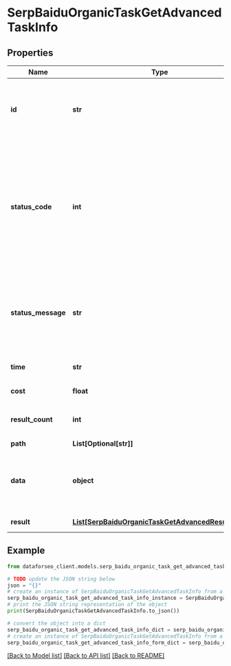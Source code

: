 # SerpBaiduOrganicTaskGetAdvancedTaskInfo


## Properties

Name | Type | Description | Notes
------------ | ------------- | ------------- | -------------
**id** | **str** | task identifier unique task identifier in our system in the UUID format | [optional] 
**status_code** | **int** | status code of the task generated by DataForSEO, can be within the following range: 10000-60000 you can find the full list of the response codes here | [optional] 
**status_message** | **str** | informational message of the task you can find the full list of general informational messages here | [optional] 
**time** | **str** | execution time, seconds | [optional] 
**cost** | **float** | total tasks cost, USD | [optional] 
**result_count** | **int** | number of elements in the result array | [optional] 
**path** | **List[Optional[str]]** | URL path | [optional] 
**data** | **object** | contains the same parameters that you specified in the POST request | [optional] 
**result** | [**List[SerpBaiduOrganicTaskGetAdvancedResultInfo]**](SerpBaiduOrganicTaskGetAdvancedResultInfo.md) | array of results | [optional] 

## Example

```python
from dataforseo_client.models.serp_baidu_organic_task_get_advanced_task_info import SerpBaiduOrganicTaskGetAdvancedTaskInfo

# TODO update the JSON string below
json = "{}"
# create an instance of SerpBaiduOrganicTaskGetAdvancedTaskInfo from a JSON string
serp_baidu_organic_task_get_advanced_task_info_instance = SerpBaiduOrganicTaskGetAdvancedTaskInfo.from_json(json)
# print the JSON string representation of the object
print(SerpBaiduOrganicTaskGetAdvancedTaskInfo.to_json())

# convert the object into a dict
serp_baidu_organic_task_get_advanced_task_info_dict = serp_baidu_organic_task_get_advanced_task_info_instance.to_dict()
# create an instance of SerpBaiduOrganicTaskGetAdvancedTaskInfo from a dict
serp_baidu_organic_task_get_advanced_task_info_form_dict = serp_baidu_organic_task_get_advanced_task_info.from_dict(serp_baidu_organic_task_get_advanced_task_info_dict)
```
[[Back to Model list]](../README.md#documentation-for-models) [[Back to API list]](../README.md#documentation-for-api-endpoints) [[Back to README]](../README.md)


